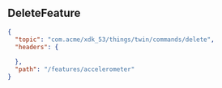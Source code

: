 ## DeleteFeature

```json
{
  "topic": "com.acme/xdk_53/things/twin/commands/delete",
  "headers": {
    
  },
  "path": "/features/accelerometer"
}
```

